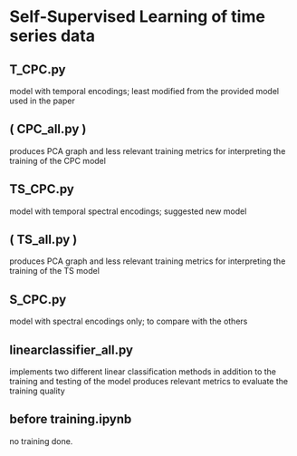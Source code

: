# Self-Supervised Learning of time series data

## T_CPC.py
model with temporal encodings; least modified from the provided model used in the paper


## ( CPC_all.py )
produces PCA graph and less relevant training metrics for interpreting the training of the CPC model


## TS_CPC.py
model with temporal spectral encodings; suggested new model


## ( TS_all.py )
produces PCA graph and less relevant training metrics for interpreting the training of the TS model


## S_CPC.py
model with spectral encodings only; to compare with the others


## linearclassifier_all.py
implements two different linear classification methods in addition to the training and testing of the model
produces relevant metrics to evaluate the training quality



## before training.ipynb
no training done. 



